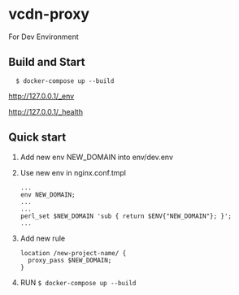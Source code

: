 # vcdn-proxy

For Dev Environment

## Build and Start

```
  $ docker-compose up --build
```

http://127.0.0.1/_env

http://127.0.0.1/_health

## Quick start

1.  Add new env NEW_DOMAIN into env/dev.env
2.  Use new env in nginx.conf.tmpl

	```
	...
	env NEW_DOMAIN;
	...
	...
	perl_set $NEW_DOMAIN 'sub { return $ENV{"NEW_DOMAIN"}; }';
	...
	
	```
	
3.  Add new rule

    ```
    location /new-project-name/ {
      proxy_pass $NEW_DOMAIN;
    }
    ```
4. RUN ``` $ docker-compose up --build ```

